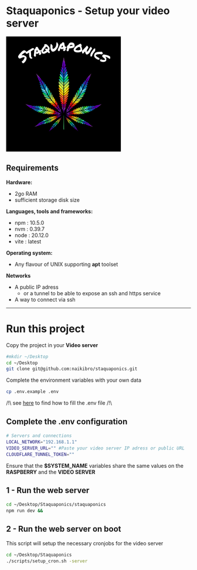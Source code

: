 # Staquaponics - Setup your video server

![staquaponics](assets/Staquaponics.png)
## Requirements

**Hardware:**

- 2go RAM
- sufficient storage disk size

**Languages, tools and frameworks:**


- npm : 10.5.0
- nvm : 0.39.7
- node : 20.12.0
- vite : latest

**Operating system:**

- Any flavour of UNIX supporting **apt** toolset

**Networks**
- A public IP adress
    - or a tunnel to be able to expose an ssh and https service
- A way to connect via ssh

---
# Run this project

Copy the project in your **Video server**

```sh
#mkdir ~/Desktop
cd ~/Desktop
git clone git@github.com:naikibro/staquaponics.git
```

Complete the environment variables with your own data

```sh
cp .env.example .env
```

/!\ see [here]() to find how to fill the .env file /!\


## Complete the .env configuration
```sh
# Servers and connections
LOCAL_NETWORK="192.168.1.1"
VIDEO_SERVER_URL="" #Paste your video server IP adress or public URL
CLOUDFLARE_TUNNEL_TOKEN=""
```

Ensure that the **$SYSTEM_NAME** variables share the same values on the **RASPBERRY** and the **VIDEO SERVER**

## 1 - Run the web server
```sh
cd ~/Desktop/Staquaponics/staquaponics
npm run dev &&
```
## 2 - Run the web server on boot
This script will setup the necessary cronjobs for the video server
```sh
cd ~/Desktop/Staquaponics
./scripts/setup_cron.sh -server
```